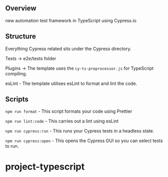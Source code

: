 

## Overview

 new automation test framework in TypeScript using Cypress.io



## Structure



Everything Cypress related sits under the Cypress directory. 

Tests -> e2e/tests folder 

Plugins -> The template uses the `cy-ts-preprocessor.js` for TypeScript compiling. 

esLint - The template utilises esLint to format and lint the code.

## Scripts 



``npm run format`` - This script formats your code using Prettier

``npm run lint:code`` - This carries out a lint using esLint

``npm run cypress:run`` - This runs your Cypress tests in a headless state.

``npm run cypress:open`` - This opens the Cypress GUI so you can select tests to run.
# project-typescript
